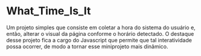 # What_Time_Is_It

Um projeto simples que consiste em coletar a hora do sistema do usuário e, então, alterar o visual da página conforme o horário detectado.
O destaque desse projeto fica a cargo do Javascript que permite que tal interatividade possa ocorrer, de modo a tornar esse miniprojeto mais dinâmico.
